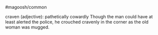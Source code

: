 #magoosh/common

craven (adjective): pathetically cowardly 
Though the man could have at least alerted the police, he crouched cravenly in the corner as the old 
woman was mugged. 
